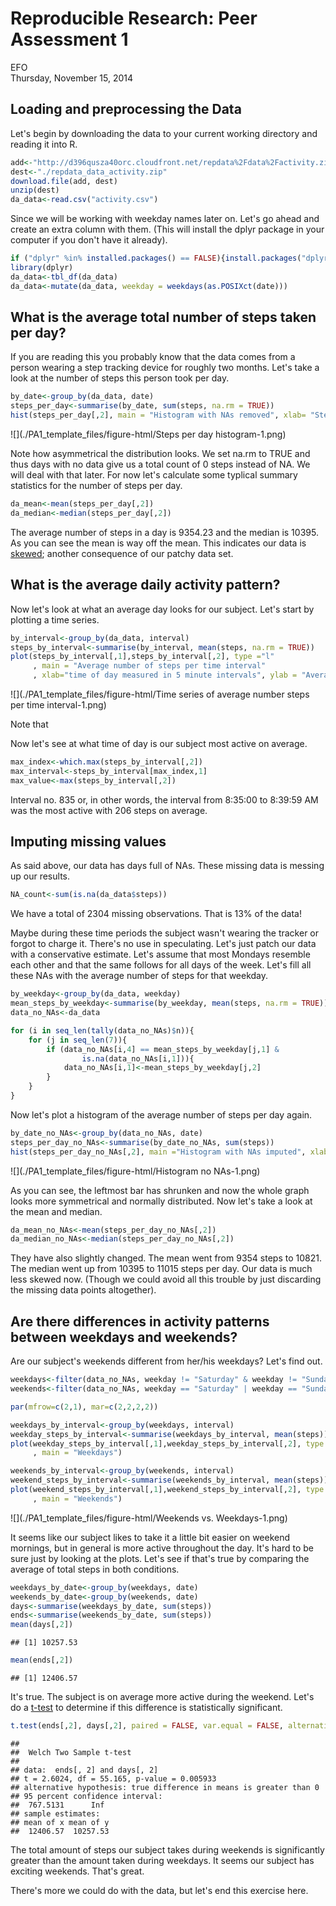 # Reproducible Research: Peer Assessment 1
EFO  
Thursday, November 15, 2014  

## Loading and preprocessing the Data

Let's begin by downloading the data to your current working directory and reading it into R.


```r
add<-"http://d396qusza40orc.cloudfront.net/repdata%2Fdata%2Factivity.zip"
dest<-"./repdata_data_activity.zip"
download.file(add, dest)
unzip(dest)
da_data<-read.csv("activity.csv")
```

Since we will be working with weekday names later on. Let's go ahead and create an extra column with them. (This will install the dplyr package in your computer if you don't have it already).


```r
if ("dplyr" %in% installed.packages() == FALSE){install.packages("dplyr")}
library(dplyr)
da_data<-tbl_df(da_data)
da_data<-mutate(da_data, weekday = weekdays(as.POSIXct(date)))
```

## What is the average total number of steps taken per day?

If you are reading this you probably know that the data comes from a person wearing a step tracking device for roughly two months. Let's take a look at the number of steps this person took per day.


```r
by_date<-group_by(da_data, date)
steps_per_day<-summarise(by_date, sum(steps, na.rm = TRUE))
hist(steps_per_day[,2], main = "Histogram with NAs removed", xlab= "Steps per day")
```

![](./PA1_template_files/figure-html/Steps per day histogram-1.png) 

Note how asymmetrical the distribution looks. We set na.rm to TRUE and thus days with no data give us a total count of 0 steps instead of NA. We will deal with that later. For now let's calculate some typlical summary statistics for the number of steps per day.


```r
da_mean<-mean(steps_per_day[,2])
da_median<-median(steps_per_day[,2])
```

The average number of steps in a day is 9354.23 and the median is 10395. As you can see the mean is way off the mean. This indicates our data is [skewed](http://en.wikipedia.org/wiki/Skewness#Relationship_of_mean_and_median); another consequence of our patchy data set.

## What is the average daily activity pattern?

Now let's look at what an average day looks for our subject. Let's start by plotting a time series. 


```r
by_interval<-group_by(da_data, interval)
steps_by_interval<-summarise(by_interval, mean(steps, na.rm = TRUE))
plot(steps_by_interval[,1],steps_by_interval[,2], type ="l"
     , main = "Average number of steps per time interval"
     , xlab="time of day measured in 5 minute intervals", ylab = "Average No. of Steps")
```

![](./PA1_template_files/figure-html/Time series of average number steps per time interval-1.png) 

Note that 

Now let's see at what time of day is our subject most active on average.


```r
max_index<-which.max(steps_by_interval[,2])
max_interval<-steps_by_interval[max_index,1]
max_value<-max(steps_by_interval[,2])
```

Interval no. 835 or, in other words, the interval from 8:35:00 to 8:39:59 AM was the most active with 206 steps on average.

## Imputing missing values

As said above, our data has days full of NAs. These missing data is messing up our results.


```r
NA_count<-sum(is.na(da_data$steps))
```

We have a total of 2304 missing observations. That is 13% of the data!

Maybe during these time periods the subject wasn't wearing the tracker or forgot to charge it. There's no use in speculating. Let's just patch our data with a conservative estimate. Let's assume that most Mondays resemble each other and that the same follows for all days of the week. Let's fill all these NAs with the average number of steps for that weekday.


```r
by_weekday<-group_by(da_data, weekday)
mean_steps_by_weekday<-summarise(by_weekday, mean(steps, na.rm = TRUE))
data_no_NAs<-da_data

for (i in seq_len(tally(data_no_NAs)$n)){
    for (j in seq_len(7)){
        if (data_no_NAs[i,4] == mean_steps_by_weekday[j,1] & 
                is.na(data_no_NAs[i,1])){
            data_no_NAs[i,1]<-mean_steps_by_weekday[j,2]
        }
    }
}
```

Now let's plot a histogram of the average number of steps per day again. 


```r
by_date_no_NAs<-group_by(data_no_NAs, date)
steps_per_day_no_NAs<-summarise(by_date_no_NAs, sum(steps))
hist(steps_per_day_no_NAs[,2], main ="Histogram with NAs imputed", xlab= "Steps per day")
```

![](./PA1_template_files/figure-html/Histogram no NAs-1.png) 

As you can see, the leftmost bar has shrunken and now the whole graph looks more symmetrical and normally distributed. Now let's take a look at the mean and median.


```r
da_mean_no_NAs<-mean(steps_per_day_no_NAs[,2])
da_median_no_NAs<-median(steps_per_day_no_NAs[,2])
```

They have also slightly changed. The mean went from 9354 steps to 10821. The median went up from 10395 to 11015 steps per day. Our data is much less skewed now. (Though we could avoid all this trouble by just discarding the missing data points altogether).

## Are there differences in activity patterns between weekdays and weekends?

Are our subject's weekends different from her/his weekdays? Let's find out.


```r
weekdays<-filter(data_no_NAs, weekday != "Saturday" & weekday != "Sunday")
weekends<-filter(data_no_NAs, weekday == "Saturday" | weekday == "Sunday")

par(mfrow=c(2,1), mar=c(2,2,2,2))

weekdays_by_interval<-group_by(weekdays, interval)
weekday_steps_by_interval<-summarise(weekdays_by_interval, mean(steps))
plot(weekday_steps_by_interval[,1],weekday_steps_by_interval[,2], type ="l"
     , main = "Weekdays")

weekends_by_interval<-group_by(weekends, interval)
weekend_steps_by_interval<-summarise(weekends_by_interval, mean(steps))
plot(weekend_steps_by_interval[,1],weekend_steps_by_interval[,2], type ="l"
     , main = "Weekends")
```

![](./PA1_template_files/figure-html/Weekends vs. Weekdays-1.png) 

It seems like our subject likes to take it a little bit easier on weekend mornings, but in general is more active throughout the day. It's hard to be sure just by looking at the plots. Let's see if that's true by comparing the average of total steps in both conditions.


```r
weekdays_by_date<-group_by(weekdays, date)
weekends_by_date<-group_by(weekends, date)
days<-summarise(weekdays_by_date, sum(steps))
ends<-summarise(weekends_by_date, sum(steps))
mean(days[,2])
```

```
## [1] 10257.53
```

```r
mean(ends[,2])
```

```
## [1] 12406.57
```

It's true. The subject is on average more active during the weekend. Let's do a [t-test](http://en.wikipedia.org/wiki/Student%27s_t-test) to determine if this difference is statistically significant.


```r
t.test(ends[,2], days[,2], paired = FALSE, var.equal = FALSE, alternative = "g")
```

```
## 
## 	Welch Two Sample t-test
## 
## data:  ends[, 2] and days[, 2]
## t = 2.6024, df = 55.165, p-value = 0.005933
## alternative hypothesis: true difference in means is greater than 0
## 95 percent confidence interval:
##  767.5131      Inf
## sample estimates:
## mean of x mean of y 
##  12406.57  10257.53
```

The total amount of steps our subject takes during weekends is significantly greater than the amount taken during weekdays. It seems our subject has exciting weekends. That's great.

There's more we could do with the data, but let's end this exercise here.
